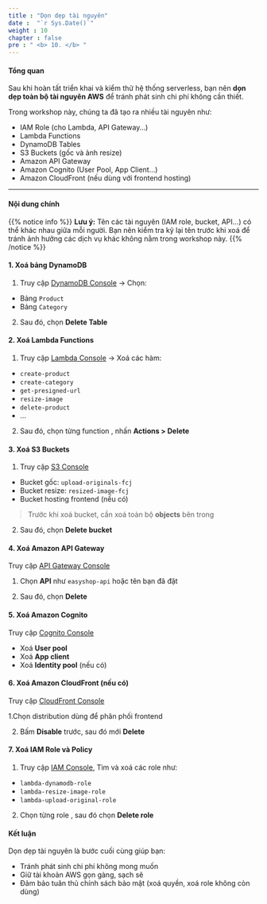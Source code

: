 ```yaml
---
title : "Dọn dẹp tài nguyên"
date :  "`r Sys.Date()`" 
weight : 10
chapter : false
pre : " <b> 10. </b> "
---
```


#### Tổng quan

Sau khi hoàn tất triển khai và kiểm thử hệ thống serverless, bạn nên **dọn dẹp toàn bộ tài nguyên AWS** để tránh phát sinh chi phí không cần thiết.

Trong workshop này, chúng ta đã tạo ra nhiều tài nguyên như:

- IAM Role (cho Lambda, API Gateway…)
- Lambda Functions
- DynamoDB Tables
- S3 Buckets (gốc và ảnh resize)
- Amazon API Gateway
- Amazon Cognito (User Pool, App Client…)
- Amazon CloudFront (nếu dùng với frontend hosting)

---

#### Nội dung chính
{{% notice info %}}
**Lưu ý:** Tên các tài nguyên (IAM role, bucket, API...) có thể khác nhau giữa mỗi người. Bạn nên kiểm tra kỹ lại tên trước khi xoá để tránh ảnh hưởng các dịch vụ khác không nằm trong workshop này.
{{% /notice %}}



#### 1. Xoá bảng DynamoDB

1. Truy cập [DynamoDB Console](https://console.aws.amazon.com/dynamodb/home) → Chọn:

- Bảng `Product`
- Bảng `Category`

2. Sau đó, chọn **Delete Table**

#### 2. Xoá Lambda Functions

1. Truy cập [Lambda Console](https://console.aws.amazon.com/lambda/home) → Xoá các hàm:

- `create-product`
- `create-category`
- `get-presigned-url`
- `resize-image`
- `delete-product`
- ...

2. Sau đó, chọn từng function , nhấn **Actions > Delete**

#### 3. Xoá S3 Buckets

1. Truy cập [S3 Console](https://s3.console.aws.amazon.com/s3/home)

- Bucket gốc: `upload-originals-fcj`
- Bucket resize: `resized-image-fcj`
- Bucket hosting frontend (nếu có)

> Trước khi xoá bucket, cần xoá toàn bộ **objects** bên trong

2. Sau đó, chọn **Delete bucket**

#### 4. Xoá Amazon API Gateway

Truy cập [API Gateway Console](https://console.aws.amazon.com/apigateway/home)

1. Chọn **API** như `easyshop-api` hoặc tên bạn đã đặt

2. Sau đó, chọn **Delete**

#### 5. Xoá Amazon Cognito

Truy cập [Cognito Console](https://console.aws.amazon.com/cognito/users/)

- Xoá **User pool**
- Xoá **App client**
- Xoá **Identity pool** (nếu có)


#### 6. Xoá Amazon CloudFront (nếu có)

Truy cập [CloudFront Console](https://console.aws.amazon.com/cloudfront/v3/home)

1.Chọn distribution dùng để phân phối frontend

2. Bấm **Disable** trước, sau đó mới **Delete**

#### 7. Xoá IAM Role và Policy

1. Truy cập [IAM Console](https://console.aws.amazon.com/iam/home#/roles), Tìm và xoá các role như:

- `lambda-dynamodb-role`
- `lambda-resize-image-role`
- `lambda-upload-original-role`

2. Chọn từng role , sau đó chọn **Delete role**

#### Kết luận

Dọn dẹp tài nguyên là bước cuối cùng giúp bạn:

- Tránh phát sinh chi phí không mong muốn
- Giữ tài khoản AWS gọn gàng, sạch sẽ
- Đảm bảo tuân thủ chính sách bảo mật (xoá quyền, xoá role không còn dùng)
